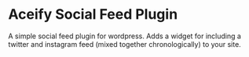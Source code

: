 # Aceify Social Feed Plugin
A simple social feed plugin for wordpress. Adds a widget for including a twitter and instagram feed (mixed together chronologically) to your site.